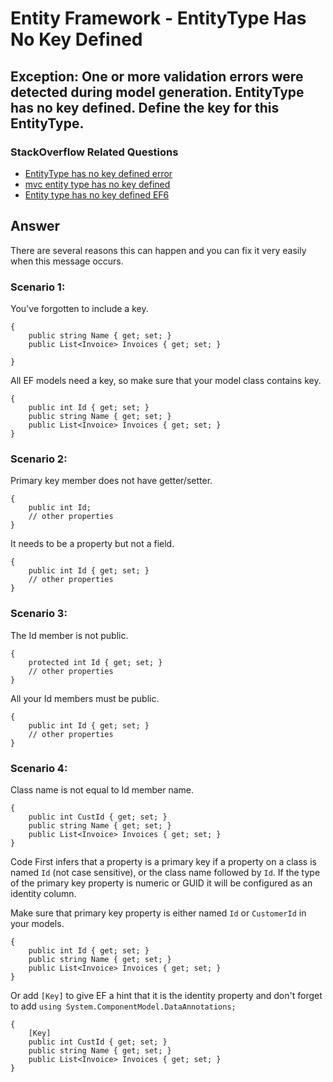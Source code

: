 # Entity Framework - EntityType Has No Key Defined

## Exception: One or more validation errors were detected during model generation. EntityType has no key defined. Define the key for this EntityType.

### StackOverflow Related Questions

 - [EntityType has no key defined error](https://stackoverflow.com/questions/20203492/entitytype-has-no-key-defined-error)
 - [mvc entity type has no key defined](https://stackoverflow.com/questions/39148360/mvc-entity-type-has-no-key-defined)
 - [Entity type has no key defined EF6](https://stackoverflow.com/questions/27205961/entity-type-has-no-key-defined-ef6)

## Answer

There are several reasons this can happen and you can fix it very easily when this message occurs.

### Scenario 1:

You've forgotten to include a key. 


```csharppublic class Customer
{
    public string Name { get; set; }
    public List<Invoice> Invoices { get; set; }

}
```
All EF models need a key, so make sure that your model class contains key.


```csharppublic class Customer
{
    public int Id { get; set; }
    public string Name { get; set; }
    public List<Invoice> Invoices { get; set; }
}
```
### Scenario 2:

Primary key member does not have getter/setter. 


```csharppublic class Customer
{
    public int Id;
    // other properties
}
```
It needs to be a property but not a field.


```csharppublic class Customer
{
    public int Id { get; set; }
    // other properties
}
```
### Scenario 3:

The Id member is not public.


```csharppublic class Customer
{
    protected int Id { get; set; }
    // other properties
}
```
All your Id members must be public.


```csharppublic class Customer
{
    public int Id { get; set; }
    // other properties
}
```
### Scenario 4:

Class name is not equal to Id member name.


```csharppublic class Customer
{
    public int CustId { get; set; }
    public string Name { get; set; }
    public List<Invoice> Invoices { get; set; }
}
```
Code First infers that a property is a primary key if a property on a class is named `Id` (not case sensitive), or the class name followed by `Id`. If the type of the primary key property is numeric or GUID it will be configured as an identity column.

Make sure that primary key property is either named `Id` or `CustomerId` in your models.


```csharppublic class Customer
{
    public int Id { get; set; }
    public string Name { get; set; }
    public List<Invoice> Invoices { get; set; }
}
```
Or add `[Key]` to give EF a hint that it is the identity property and don't forget to add `using System.ComponentModel.DataAnnotations;`


```csharppublic class Customer
{
    [Key]
    public int CustId { get; set; }
    public string Name { get; set; }
    public List<Invoice> Invoices { get; set; }
}
```



